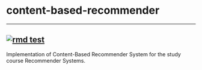 # content-based-recommender
-------------
[![rmd test](https://github.com/SimonStaehli/content-based-recommender/actions/workflows/rmd_test.yaml/badge.svg)](https://github.com/SimonStaehli/content-based-recommender/actions/workflows/rmd_test.yaml)
-------------
Implementation of Content-Based Recommender System for the study course Recommender Systems.
